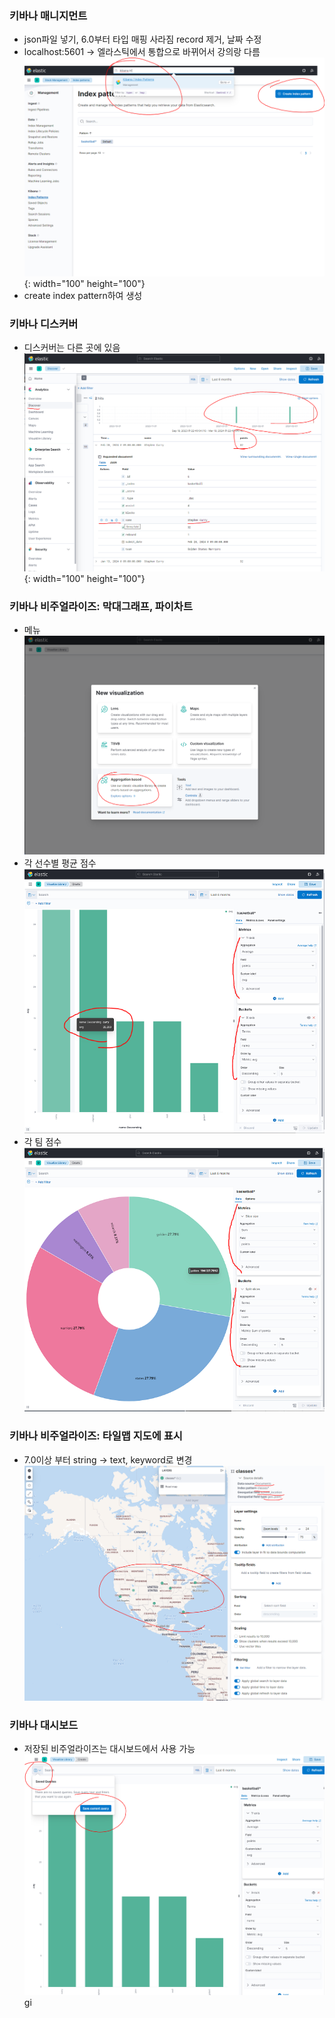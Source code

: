 ### 키바나 매니지먼트
- json파일 넣기, 6.0부터 타입 매핑 사라짐 record 제거, 날짜 수정
- localhost:5601 -> 엘라스틱에서 통합으로 바뀌어서 강의랑 다름
![img_1.png](img/img_1.png){: width="100" height="100"}
- create index pattern하여 생성
### 키바나 디스커버
- 디스커버는 다른 곳에 있음
![img_2.png](img/img_2.png){: width="100" height="100"}
### 키바나 비주얼라이즈: 막대그래프, 파이차트
- 메뉴
![img_3.png](img/img_3.png)
- 각 선수별 평균 점수
![img_5.png](img/img_5.png)
- 각 팀 점수
![img_6.png](img/img_6.png)
### 키바나 비주얼라이즈: 타일맵 지도에 표시
- 7.0이상 부터 string -> text, keyword로 변경
![img_7.png](img/img_7.png)
### 키바나 대시보드
- 저장된 비주얼라이즈는 대시보드에서 사용 가능
![img_8.png](img/img_8.png)gi
